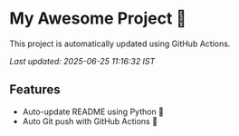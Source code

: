 # My Awesome Project 🚀

This project is automatically updated using GitHub Actions.

_Last updated: 2025-06-25 11:16:32 IST_

## Features
- Auto-update README using Python 🐍
- Auto Git push with GitHub Actions 🤖
